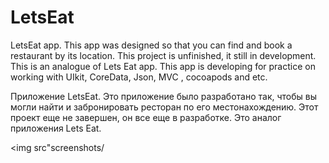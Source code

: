 # LetsEat

LetsEat app. This app was designed so that you can find and book a restaurant by its location. This project is unfinished, it still in development. This is an analogue of Lets Eat app. This app is developing for practice on working with UIkit, CoreData, Json, MVC , cocoapods and etc.

Приложение LetsEat. Это приложение было разработано так, чтобы вы могли найти и забронировать ресторан по его местонахождению. Этот проект еще не завершен, он все еще в разработке. Это аналог приложения Lets Eat. 

<img src"screenshots/
